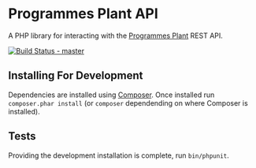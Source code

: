 # Programmes Plant API


A PHP library for interacting with the [Programmes Plant](http://github.com/unikent/programmes-plant) REST API.

[![Build Status - master](https://travis-ci.org/unikent/programmes-plant-api-php.png?branch=master)](https://travis-ci.org/unikent/programmes-plant-api-php)


## Installing For Development

Dependencies are installed using [Composer](http://getcomposer.org/). Once installed run `composer.phar install` (or `composer` dependending on where Composer is installed).

## Tests

Providing the development installation is complete, run `bin/phpunit`.
